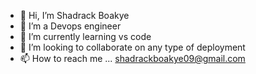 - 👋 Hi, I’m Shadrack Boakye
- 👀 I’m a Devops engineer
- 🌱 I’m currently learning vs code 
- 💞️ I’m looking to collaborate on any type of deployment
- 📫 How to reach me ... shadrackboakye09@gmail.com

<!---
Shaddybest/Shaddybest is a ✨ special ✨ repository because its `README.md` (this file) appears on your GitHub profile.
You can click the Preview link to take a look at your changes.
--->

